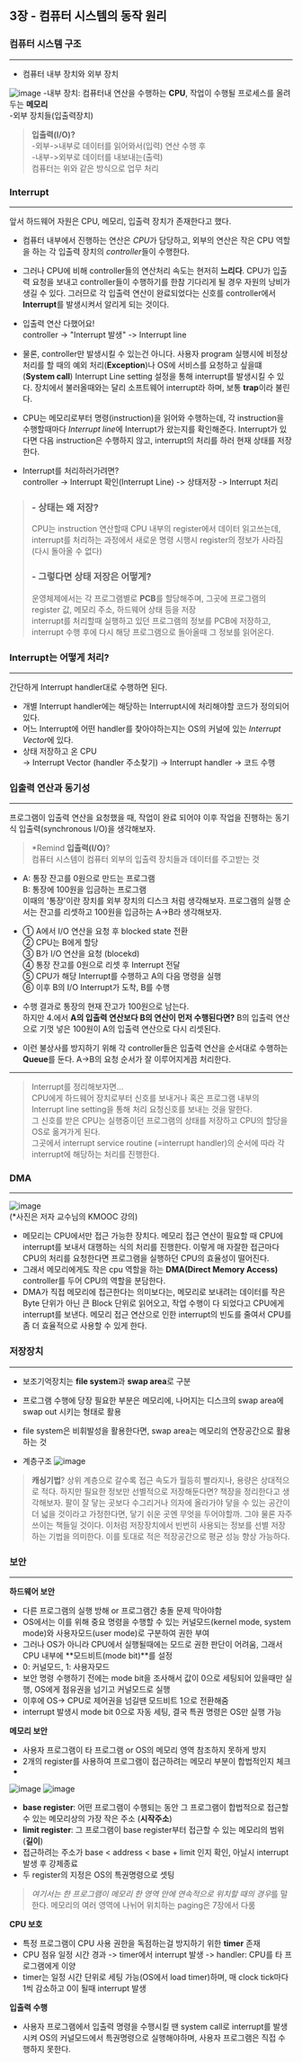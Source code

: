## 3장 - 컴퓨터 시스템의 동작 원리
### 컴퓨터 시스템 구조
---
- 컴퓨터 내부 장치와 외부 장치
  
![image](https://user-images.githubusercontent.com/59992230/105203236-3651ae00-5b86-11eb-83b6-4fe4da0069d8.png)
-내부 장치: 컴퓨터내 연산을 수행하는 **CPU**, 작업이 수행될 프로세스를 올려두는 **메모리**   
-외부 장치들(입출력장치)

>**입출력(I/O)?**  
 -외부->내부로 데이터를 읽어와서(입력) 연산 수행 후  
 -내부->외부로 데이터를 내보내는(출력)  
 컴퓨터는 위와 같은 방식으로 업무 처리

### Interrupt
---

앞서 하드웨어 자원은 CPU, 메모리, 입출력 장치가 존재한다고 했다.

- 컴퓨터 내부에서 진행하는 연산은 *CPU*가 담당하고, 외부의 연산은 작은 CPU 역할을 하는 각 입출력 장치의 *controller*들이 수행한다.
- 그러나 CPU에 비해 controller들의 연산처리 속도는 현저히 **느리다**. CPU가 입출력 요청을 보내고 controller들이 수행하기를 한참 기다리게 될 경우 자원의 낭비가 생길 수 있다. 그러므로 각 입출력 연산이 완료되었다는 신호를 controller에서 **Interrupt**를 발생시켜서 알리게 되는 것이다.
  
- 입출력 연산 다했어요!  
controller -> "Interrupt 발생" -> Interrupt line  
- 물론, controller만 발생시킬 수 있는건 아니다. 사용자 program 실행시에 비정상 처리를 할 때의 예외 처리(**Exception**)나 OS에 서비스를 요청하고 싶을떄(**System call**) Interrupt Line setting 설정을 통해 interrupt를 발생시킬 수 있다. 장치에서 불러올때와는 달리 소프트웨어 interrupt라 하며, 보통 **trap**이라 불린다.
- CPU는 메모리로부터 명령(instruction)을 읽어와 수행하는데, 각 instruction을 수행할때마다 *Interrupt line*에 Interrupt가 왔는지를 확인해준다. Interrupt가 있다면 다음 instruction은 수행하지 않고, interrupt의 처리를 하러 현재 상태를 저장한다.
- Interrupt를 처리하러가려면?   
  controller -> Interrupt 확인(Interrupt Line) -> 상태저장 -> Interrupt 처리

>### - 상태는 왜 저장?
>CPU는 instruction 연산할때 CPU 내부의 register에서 데이터 읽고쓰는데,
>interrupt를 처리하는 과정에서 새로운 명령 시행시 register의 정보가 사라짐 (다시 돌아올 수 없다)
>### - 그렇다면 상태 저장은 어떻게?
>운영체제에서는 각 프로그램별로 **PCB**를 할당해주며, 그곳에 프로그램의 register 값, 메모리 주소, 하드웨어 상태 등을 저장  
>interrupt를 처리할때 실행하고 있던 프로그램의 정보를 PCB에 저장하고, interrupt 수행 후에 다시 해당 프로그램으로 돌아올때 그 정보를 읽어온다.

### Interrupt는 어떻게 처리?
---
간단하게 Interrupt handler대로 수행하면 된다.
- 개별 Interrupt handler에는 해당하는 Interrupt시에 처리해야할 코드가 정의되어있다.  
- 어느 Interrupt에 어떤 handler를 찾아야하는지는 OS의 커널에 있는 *Interrupt Vector*에 있다.
- 상태 저장하고 온 CPU   
-> Interrupt Vector (handler 주소찾기) -> Interrupt handler -> 코드 수행
### 입출력 연산과 동기성
---
프로그램이 입출력 연산을 요청했을 때, 작업이 완료 되어야 이후 작업을 진행하는 동기식 입출력(synchronous I/O)을 생각해보자.
>*Remind  **입출력(I/O)**?  
 컴퓨터 시스템이 컴퓨터 외부의 입출력 장치들과 데이터를 주고받는 것

- A: 통장 잔고를 0원으로 만드는 프로그램  
B: 통장에 100원을 입금하는 프로그램  
이때의 '통장'이란 장치를 외부 장치의 디스크 처럼 생각해보자. 프로그램의 실행 순서는 잔고를 리셋하고 100원을 입금하는 A->B라 생각해보자.
- ① A에서 I/O 연산을 요청 후 blocked state 전환  
② CPU는 B에게 할당  
③ B가 I/O 연산을 요청 (blocekd)  
④ 통장 잔고를 0원으로 리셋 후 Interrupt 전달  
⑤ CPU가 해당 Interrupt를 수행하고 A의 다음 명령을 실행  
⑥ 이후 B의 I/O Interrupt가 도착, B를 수행

- 수행 결과로 통장의 현재 잔고가 100원으로 남는다.  
하지만 4.에서 **A의 입출력 연산보다 B의 연산이 먼저 수행된다면?** B의 입출력 연산으로 기껏 넣은 100원이 A의 입출력 연산으로 다시 리셋된다.
- 이런 불상사를 방지하기 위해 각 controller들은 입출력 연산을 순서대로 수행하는 **Queue**를 둔다. A->B의 요청 순서가 잘 이루어지게끔 처리한다.
  
---
  
>Interrupt를 정리해보자면...  
CPU에게 하드웨어 장치로부터 신호를 보내거나 혹은 프로그램 내부의 Interrupt line setting을 통해 처리 요청신호를 보내는 것을 말한다.  
그 신호를 받은 CPU는 실행중이던 프로그램의 상태를 저장하고 CPU의 할당을 OS로 옮겨가게 된다.  
그곳에서 interrupt service routine (=interrupt handler)의 순서에 따라 각 interrupt에 해당하는 처리를 진행한다.  

### DMA
---
![image](https://user-images.githubusercontent.com/59992230/105498707-d84ad500-5d03-11eb-8a0d-151b44eb7431.png)  
(*사진은 저자 교수님의 KMOOC 강의)
- 메모리는 CPU에서만 접근 가능한 장치다. 메모리 접근 연산이 필요할 때 CPU에 interrupt를 보내서 대행하는 식의 처리를 진행한다. 이렇게 매 자잘한 접근마다 CPU의 처리를 요청한다면 프로그램을 실행하던 CPU의 효율성이 떨어진다. 
- 그래서 메모리에게도 작은 cpu 역할을 하는 **DMA(Direct Memory Access)** controller를 두어 CPU의 역할을 분담한다.
- DMA가 직접 메모리에 접근한다는 의미보다는, 메모리로 보내려는 데이터를 작은 Byte 단위가 아닌 큰 Block 단위로 읽어오고,  작업 수행이 다 되었다고 CPU에게 interrupt를 보낸다. 메모리 접근 연산으로 인한 interrupt의 빈도를 줄여서 CPU를 좀 더 효율적으로 사용할 수 있게 한다.

### 저장장치
---
- 보조기억장치는 **file system**과 **swap area**로 구분  
- 프로그램 수행에 당장 필요한 부분은 메모리에, 나머지는 디스크의 swap area에 swap out 시키는 형태로 활용
- file system은 비휘발성을 활용한다면, swap area는 메모리의 연장공간으로 활용하는 것

- 계층구조
![image](https://user-images.githubusercontent.com/59992230/105499541-f8c75f00-5d04-11eb-8ff3-55dcb850172f.png)

>**캐싱기법**?
>상위 계층으로 갈수록 접근 속도가 월등히 빨라지나, 용량은 상대적으로 적다. 하지만 필요한 정보만 선별적으로 저장해둔다면?
>책장을 정리한다고 생각해보자. 팔이 잘 닿는 곳보다 수그리거나 의자에 올라가야 닿을 수 있는 공간이 더 넓을 것이라고 가정한다면, 닿기 쉬운 곳엔 무엇을 두어야할까. 그야 물론 자주 쓰이는 책들일 것이다. 이처럼 저장장치에서 빈번히 사용되는 정보를 선별 저장하는 기법을 의미한다. 이를 토대로 적은 적장공간으로 평균 성능 향상 가능하다.

### 보안
---
**하드웨어 보안**
- 다른 프로그램의 실행 방해 or 프로그램간 충돌 문제 막아야함
- OS에서는 이를 위해 중요 명령을 수행할 수 있는 커널모드(kernel mode, system mode)와 사용자모드(user mode)로 구분하여 권한 부여
- 그러나 OS가 아니라 CPU에서 실행될때에는 모드로 권한 판단이 어려움, 그래서 CPU 내부에 **모드비트(mode bit)**를 설정
- 0: 커널모드, 1: 사용자모드
- 보안 명령 수행하기 전에는 mode bit을 조사해서 값이 0으로 세팅되어 있을때만 실행, OS에게 점유권을 넘기고 커널모드로 실행
- 이후에 OS-> CPU로 제어권을 넘길땐 모드비트 1으로 전환해줌
- interrupt 발생시 mode bit 0으로 자동 세팅, 결국 특권 명령은 OS만 실행 가능

**메모리 보안**
- 사용자 프로그램이 타 프로그램 or OS의 메모리 영역 참조하지 못하게 방지
- 2개의 register를 사용하여 프로그램이 접근하려는 메모리 부분이 합법적인지 체크
-
 ![image](https://user-images.githubusercontent.com/59992230/105503634-2e227b80-5d0a-11eb-96c8-3313a65bc4d9.png)
![image](https://user-images.githubusercontent.com/59992230/105503648-324e9900-5d0a-11eb-97fe-fc0b4b5b8bc5.png) 
- **base register**: 어떤 프로그램이 수행되는 동안 그 프로그램이 합법적으로 접근할 수 있는 메모리상의 가장 작은 주소 (**시작주소**)
- **limit register**:  그 프로그램이 base register부터 접근할 수 있는 메모리의 범위 (**길이**)
- 접근하려는 주소가  base < address < base + limit 인지 확인, 아닐시 interrupt 발생 후 강제종료
- 두 register의 지정은 OS의 특권명령으로 셋팅
> *여기서는 한 프로그램이 메모리 한 영역 안에 연속적으로 위치할 때의 경우*를 말한다. 메모리의 여러 영역에 나뉘어 위치하는 paging은 7장에서 다룸


**CPU 보호**
- 특정 프로그램이 CPU 사용 권한을 독점하는걸 방지하기 위한 **timer** 존재
- CPU 점유 일정 시간 경과 -> timer에서 interrupt 발생 -> handler: CPU를 타 프로그램에게 이양
- timer는 일정 시간 단위로 세팅 가능(OS에서 load timer)하며, 매 clock tick마다 1씩 감소하고 0이 될때 interrupt 발생

**입출력 수행**
- 사용자 프로그램에서 입출력 명령을 수행시킬 땐 system call로 interrupt를 발생시켜 OS의 커널모드에서 특권명령으로 실행해야하며, 사용자 프로그램은 직접 수행하지 못한다. 